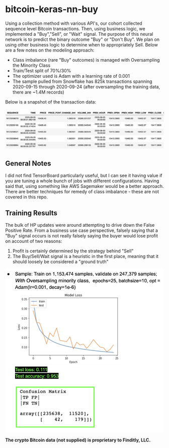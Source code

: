 # bitcoin-keras-nn-buy

Using a collection method with various API's, our cohort collected sequence level Bitcoin transactions. Then, using business logic, we implemented a "Buy","Sell", or "Wait" signal. The purpose of this neural network is to predict the binary outcome "Buy" or "Don't Buy". We plan on using other business logic to determine when to appropriately Sell. Below are a few notes on the modeling approach:

* Class imbalance (rare "Buy" outcomes) is managed with Oversampling the Minority Class
* Train/Test split of 70%/30%
* The optimizer used is Adam with a learning rate of 0.001
* The sample pulled from Snowflake has 825k transactions spanning 2020-09-15 through 2020-09-24 (after oversampling the training data, there are ~1.4M records) 

Below is a snapshot of the transaction data:

![alt text](https://github.com/datavizhokie/bitcoin-keras-nn-buy/blob/master/data_snapshot.png)

## General Notes

I did not find TensorBoard particularly useful, but I can see it having value if you are tuning a whole bunch of jobs with different configurations. Having said that, using something like AWS Sagemaker would be a better approach. There are better techniques for remedy of class imbalance - these are not covered in this repo.

## Training Results

The bulk of HP updates were around attempting to drive down the False Positive Rate. From a business use case perspective, falsely saying that a "Buy" signal occurs is not really falsely saying the buyer would lose profit on account of two reasons:

1. Profit is certainly determined by the strategy behind "Sell"
2. The Buy/Sell/Wait signal is a heuristic in the first place, meaning that it should loosely be considered a "ground truth"

![alt text](https://github.com/datavizhokie/bitcoin-keras-nn-buy/blob/master/best_training_job.png)


**The crypto Bitcoin data (not supplied) is proprietary to Finditly, LLC.**


